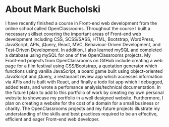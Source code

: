# About Mark Bucholski

I have recently finished a course in Front-end web development from the online school called OpenClassrooms. Throughout the course I built a necessary skillset covering the important areas of Front-end web development including CSS, SCSS/SASS, HTML, Bootstrap, WordPress, JavaScript, APIs, jQuery, React, MVC, Behaviour-Driven Development, and Test-Driven Development.  In addition, I also learned mySQL and completed a database using mySQL for one of the OpenClassrooms projects.  My Front-end projects from OpenClassrooms on GitHub include creating a web page for a film festival using CSS/Bootstrap, a quotation generator which functions using vanilla JavaScript, a board game built using object-oriented JavaScript and jQuery, a restaurant review app which accesses information via APIs and is built with React, and finally a todo list app which I debugged, added tests, and wrote a perfomance analysis/technical documentation.  In the future I plan to add to this portfolio of work by creating my own personal website to showcase my portfolio in a well designed website.  Furthermore, I plan on creating a website for the cost of a domain for a small business or charity.  The OpenClassrooms projects and my future projects illustrate my understanding of the skills and best practices required to be an effective, efficient and eager Front-end web developer.


